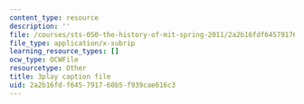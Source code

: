 ```yaml
---
content_type: resource
description: ''
file: /courses/sts-050-the-history-of-mit-spring-2011/2a2b16fdf645791760b5f939cae616c3_ZL0yOsnLDsQ.srt
file_type: application/x-subrip
learning_resource_types: []
ocw_type: OCWFile
resourcetype: Other
title: 3play caption file
uid: 2a2b16fd-f645-7917-60b5-f939cae616c3
---
```

